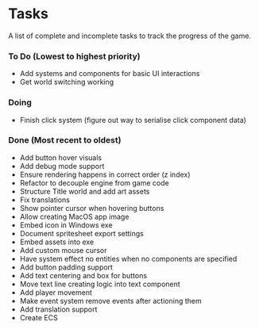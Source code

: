 # Tasks
A list of complete and incomplete tasks to track the progress of the game.

### To Do (Lowest to highest priority)
- Add systems and components for basic UI interactions
- Get world switching working

### Doing
- Finish click system (figure out way to serialise click component data)

### Done (Most recent to oldest)
- Add button hover visuals
- Add debug mode support
- Ensure rendering happens in correct order (z index)
- Refactor to decouple engine from game code
- Structure Title world and add art assets
- Fix translations
- Show pointer cursor when hovering buttons
- Allow creating MacOS app image
- Embed icon in Windows exe
- Document spritesheet export settings
- Embed assets into exe
- Add custom mouse cursor
- Have system effect no entities when no components are specified
- Add button padding support
- Add text centering and box for buttons
- Move text line creating logic into text component
- Add player movement
- Make event system remove events after actioning them
- Add translation support
- Create ECS